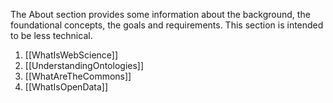 The About section provides some information about the background, the foundational concepts, the goals and requirements.  This section is intended to be less technical.

1. [[WhatIsWebScience]]
2. [[UnderstandingOntologies]]
3. [[WhatAreTheCommons]]
4. [[WhatIsOpenData]]

